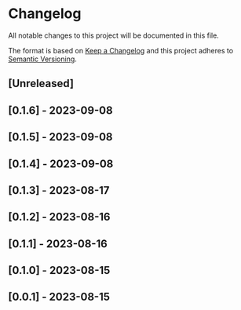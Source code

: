 # Changelog

All notable changes to this project will be documented in this file.

The format is based on [Keep a Changelog](http://keepachangelog.com/en/1.0.0/)
and this project adheres to [Semantic Versioning](http://semver.org/spec/v2.0.0.html).

## [Unreleased]

## [0.1.6] - 2023-09-08

## [0.1.5] - 2023-09-08

## [0.1.4] - 2023-09-08

## [0.1.3] - 2023-08-17

## [0.1.2] - 2023-08-16

## [0.1.1] - 2023-08-16

## [0.1.0] - 2023-08-15

## [0.0.1] - 2023-08-15
